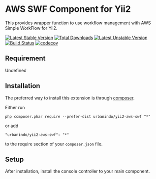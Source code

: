 # AWS SWF Component for Yii2

This provides wrapper function to use workflow management with AWS Simple WorkFlow for Yii2.

[![Latest Stable Version](https://poser.pugx.org/urbanindo/yii2-aws-swf/v/stable.svg)](https://packagist.org/packages/urbanindo/yii2-aws-swf)
[![Total Downloads](https://poser.pugx.org/urbanindo/yii2-aws-swf/downloads.svg)](https://packagist.org/packages/urbanindo/yii2-aws-swf)
[![Latest Unstable Version](https://poser.pugx.org/urbanindo/yii2-aws-swf/v/unstable.svg)](https://packagist.org/packages/urbanindo/yii2-aws-swf)
[![Build Status](https://travis-ci.org/urbanindo/yii2-aws-swf.svg)](https://travis-ci.org/urbanindo/yii2-aws-swf)
[![codecov](https://codecov.io/gh/urbanindo/yii2-aws-swf/branch/master/graph/badge.svg)](https://codecov.io/gh/urbanindo/yii2-aws-swf)

## Requirement
Undefined

## Installation

The preferred way to install this extension is through [composer](http://getcomposer.org/download/).

Either run
```
php composer.phar require --prefer-dist urbanindo/yii2-aws-swf "*"
```
or add
```
"urbanindo/yii2-aws-swf": "*"
```
to the require section of your `composer.json` file.

## Setup

After installation, install the console controller to your main component.
